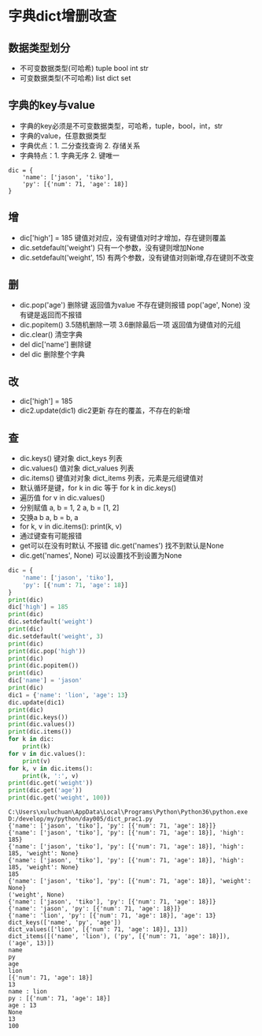 # 字典dict增删改查

## 数据类型划分

- 不可变数据类型(可哈希) tuple bool int str
- 可变数据类型(不可哈希) list dict set

## 字典的key与value

- 字典的key必须是不可变数据类型，可哈希，tuple，bool，int，str
- 字典的value，任意数据类型
- 字典优点：1. 二分查找查询 2. 存储关系
- 字典特点：1. 字典无序 2. 键唯一

```
dic = {
    'name': ['jason', 'tiko'],
    'py': [{'num': 71, 'age': 18}]
}
```

## 增

- dic['high'] = 185 键值对对应，没有键值对时才增加，存在键则覆盖
- dic.setdefault('weight') 只有一个参数，没有键则增加None
- dic.setdefault('weight', 15) 有两个参数，没有键值对则新增,存在键则不改变

## 删

- dic.pop('age') 删除键 返回值为value 不存在键则报错 pop('age', None) 没有键是返回而不报错
- dic.popitem() 3.5随机删除一项 3.6删除最后一项 返回值为键值对的元组
- dic.clear() 清空字典
- del dic['name'] 删除键
- del dic 删除整个字典

## 改

- dic['high'] = 185 
- dic2.update(dic1) dic2更新 存在的覆盖，不存在的新增

## 查

- dic.keys() 键对象 dict_keys 列表
- dic.values() 值对象 dict_values 列表
- dic.items() 键值对对象 dict_items 列表，元素是元组键值对
- 默认循环是键，for k in dic 等于 for k in dic.keys()
- 遍历值 for v in dic.values()
- 分别赋值 a, b = 1, 2 a, b = [1, 2] 
- 交换a b  a, b = b, a
- for k, v in dic.items(): print(k, v)
- 通过键查有可能报错
- get可以在没有时默认 不报错 dic.get('names') 找不到默认是None
- dic.get('names', None) 可以设置找不到设置为None

```python
dic = {
    'name': ['jason', 'tiko'],
    'py': [{'num': 71, 'age': 18}]
}
print(dic)
dic['high'] = 185
print(dic)
dic.setdefault('weight')
print(dic)
dic.setdefault('weight', 3)
print(dic)
print(dic.pop('high'))
print(dic)
print(dic.popitem())
print(dic)
dic['name'] = 'jason'
print(dic)
dic1 = {'name': 'lion', 'age': 13}
dic.update(dic1)
print(dic)
print(dic.keys())
print(dic.values())
print(dic.items())
for k in dic:
    print(k)
for v in dic.values():
    print(v)
for k, v in dic.items():
    print(k, ':', v)
print(dic.get('weight'))
print(dic.get('age'))
print(dic.get('weight', 100))
```

```
C:\Users\xuluchuan\AppData\Local\Programs\Python\Python36\python.exe D:/develop/my/python/day005/dict_prac1.py
{'name': ['jason', 'tiko'], 'py': [{'num': 71, 'age': 18}]}
{'name': ['jason', 'tiko'], 'py': [{'num': 71, 'age': 18}], 'high': 185}
{'name': ['jason', 'tiko'], 'py': [{'num': 71, 'age': 18}], 'high': 185, 'weight': None}
{'name': ['jason', 'tiko'], 'py': [{'num': 71, 'age': 18}], 'high': 185, 'weight': None}
185
{'name': ['jason', 'tiko'], 'py': [{'num': 71, 'age': 18}], 'weight': None}
('weight', None)
{'name': ['jason', 'tiko'], 'py': [{'num': 71, 'age': 18}]}
{'name': 'jason', 'py': [{'num': 71, 'age': 18}]}
{'name': 'lion', 'py': [{'num': 71, 'age': 18}], 'age': 13}
dict_keys(['name', 'py', 'age'])
dict_values(['lion', [{'num': 71, 'age': 18}], 13])
dict_items([('name', 'lion'), ('py', [{'num': 71, 'age': 18}]), ('age', 13)])
name
py
age
lion
[{'num': 71, 'age': 18}]
13
name : lion
py : [{'num': 71, 'age': 18}]
age : 13
None
13
100
```
